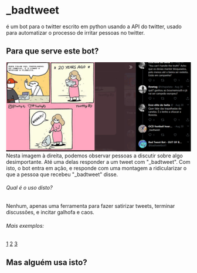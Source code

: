 # _badtweet
é um bot para o twitter escrito em python usando a API do twitter, usado para automatizar o processo de irritar pessoas no twitter.

## Para que serve este bot?

![Exemplo1](https://github.com/guizado/_badtweet/blob/master/exemplos/exemplo1.png?raw=true)   Nesta imagem à direita, podemos observar pessoas a discutir sobre algo desimportante. Até uma delas responder a um tweet com "_badtweet". Com isto, o bot entra em ação, e responde com uma montagem a ridicularizar o que a pessoa que recebeu "_badtweet" disse. 
###### Qual é o uso disto?
Nenhum, apenas uma ferramenta para fazer satirizar tweets, terminar discussões, e incitar galhofa e caos.

###### Mais exemplos:
[1](https://github.com/guizado/_badtweet/blob/master/exemplos/image.png?raw=true) [2](https://github.com/guizado/_badtweet/blob/master/exemplos/exemplo2.png?raw=true) [3](https://github.com/guizado/_badtweet/blob/master/exemplos/exemplo23.png?raw=true)

## Mas alguém usa isto?
